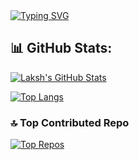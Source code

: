 <!-- ## Hi there 👋 
<a href="https://git.io/typing-svg"><img src="https://readme-typing-svg.demolab.com?font=Fira+Code&weight=700&size=35&duration=3500&pause=2000&color=1255FF&center=true&vCenter=true&random=false&width=435&lines=Hi!+I+am+Laksh+Jain." alt="Typing SVG" /></a>
-->

<!-- A colorful and eye-catching Typing SVG for your GitHub README -->
<a href="https://git.io/typing-svg">
<img src="https://readme-typing-svg.demolab.com?font=Fira+Code&weight=700&size=35&duration=3500&pause=2000&color=00FF00&background=000000&center=true&vCenter=true&width=500&lines=Hi!+I+am+Laksh+Jain." alt="Typing SVG" />
</a>

<!--
**Jain-Laksh/Jain-Laksh** is a ✨ _special_ ✨ repository because its `README.md` (this file) appears on your GitHub profile.

Here are some ideas to get you started:

- 🔭 I’m currently working on ...
- 🌱 I’m currently learning ...
- 👯 I’m looking to collaborate on ...
- 🤔 I’m looking for help with ...
- 💬 Ask me about ...
- 📫 How to reach me: ...
- 😄 Pronouns: ...
- ⚡ Fun fact: ...
-->

## 📊 GitHub Stats:

<p>
  <a href="https://github.com/ShardulJunagade"><img src="https://github-readme-stats.vercel.app/api?username=Jain-Laksh&theme=dark&hide_border=false&show_icons=true" alt="Laksh's GitHub Stats" /></a>
</p>
<p>
  <a href="https://github.com/ShardulJunagade"><img src="https://github-readme-stats.vercel.app/api/top-langs/?username=Jain-Laksh&theme=dark&hide_border=false&layout=compact&hide=jupyter%20notebook" alt="Top Langs" /></a>
</p>

### 🔝 Top Contributed Repo
[![Top Repos](https://github-contributor-stats.vercel.app/api?username=Jain-Laksh&limit=5&theme=dark&hide_border=false&combine_all_yearly_contributions=true)](https://github.com/ShardulJunagade)


